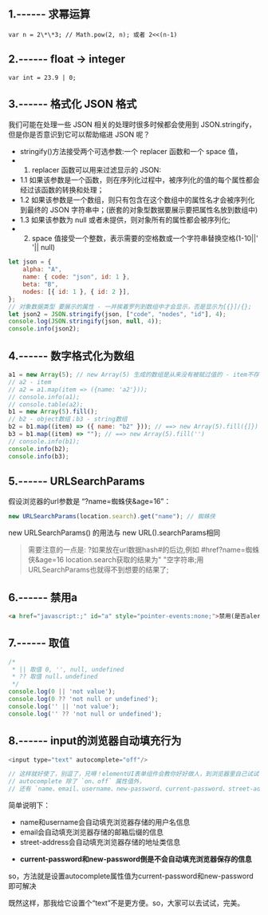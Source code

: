 ## 1.------ 求幂运算
```
var n = 2\*\*3; // Math.pow(2, n); 或者 2<<(n-1)
```

## 2.------ float -> integer
```
var int = 23.9 | 0;
```

## 3.------ 格式化 JSON 格式
我们可能在处理一些 JSON 相关的处理时很多时候都会使用到 JSON.stringify，但是你是否意识到它可以帮助缩进 JSON 呢？

-   stringify()方法接受两个可选参数:一个 replacer 函数和一个 space 值，
-   1. replacer 函数可以用来过滤显示的 JSON:
-   1.1 如果该参数是一个函数，则在序列化过程中，被序列化的值的每个属性都会经过该函数的转换和处理；
-   1.2 如果该参数是一个数组，则只有包含在这个数组中的属性名才会被序列化到最终的 JSON 字符串中；(嵌套的对象型数据要展示要把属性名放到数组中)
-   1.3 如果该参数为 null 或者未提供，则对象所有的属性都会被序列化;
-   2. space 值接受一个整数，表示需要的空格数或一个字符串替换空格(1-10||' '|| null)

```javascript
let json = {
    alpha: "A",
    name: { code: "json", id: 1 },
    beta: "B",
    nodes: [{ id: 1 }, { id: 2 }],
};
// 对象数据类型 要展示的属性 - 一并挨着罗列到数组中才会显示，否是显示为[{}]/{};
let json2 = JSON.stringify(json, ["code", "nodes", "id"], 4);
console.log(JSON.stringify(json, null, 4));
console.info(json2);
```

## 4.------ 数字格式化为数组

```javascript
a1 = new Array(5); // new Array(5) 生成的数组是从来没有被赋过值的 - item不存在
// a2 - item
// a2 = a1.map(item => ({name: 'a2'}));
// console.info(a1);
// console.table(a2);
b1 = new Array(5).fill();
// b2 - object数组；b3 - string数组
b2 = b1.map((item) => ({ name: "b2" })); // ==> new Array(5).fill({]})
b3 = b1.map((item) => ""); // ==> new Array(5).fill('')
// console.info(b1);
console.info(b2);
console.info(b3);
```

## 5.------ URLSearchParams
假设浏览器的url参数是 “?name=蜘蛛侠&age=16”：
```javascript
new URLSearchParams(location.search).get("name"); // 蜘蛛侠
```
new URLSearchParams() 的用法与 new URL().searchParams相同
> 需要注意的一点是: ?如果放在url数据hash#的后边,例如
> #href?name=蜘蛛侠&age=16
> location.search获取的结果为" "空字符串;用URLSearchParams也就得不到想要的结果了;


## 6.------ 禁用a
```html
<a href="javascript:;" id="a" style="pointer-events:none;">禁用(是否alert)</a>
```

## 7.------ 取值
```javascript
/*
 * || 取值 0, '', null, undefined
 * ?? 取值 null，undefined
 */
console.log(0 || 'not value');
console.log(0 ?? 'not null or undefined');
console.log('' || 'not value');
console.log('' ?? 'not null or undefined');
```

## 8.------ input的浏览器自动填充行为
```javascript
<input type="text" autocomplete="off"/>

// 这样就好使了，别逗了，兄嘚！elementUI表单组件会教你好好做人，到浏览器里自己试试！！！
// autocomplete 除了 `on、off` 属性值外，
// 还有 `name、email、username、new-password、current-password、street-address` 等值
```
简单说明下：
+ name和username会自动填充浏览器存储的用户名信息
+ email会自动填充浏览器存储的邮箱后缀的信息
+ street-address会自动填充浏览器存储的地址类信息
- **current-password和new-password倒是不会自动填充浏览器保存的信息**

so，方法就是设置autocomplete属性值为current-password和new-password即可解决

既然这样，那我给它设置个“text”不是更方便。so，大家可以去试试，完美。

